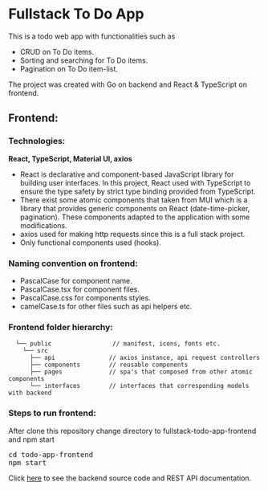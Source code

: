 # Fullstack To Do App

This is a todo web app with functionalities such as
-	CRUD on To Do items.
-	Sorting and searching for To Do items. 
-	Pagination on To Do item-list.

The project was created with Go on backend and React & TypeScript on frontend.

## Frontend:

### Technologies: 
**React, TypeScript, Material UI, axios**

-	React is declarative and component-based JavaScript library for building user interfaces. In this project, React used with TypeScript to ensure the type safety by strict type binding provided from TypeScript.
-	There exist some atomic components that taken from MUI which is a library that provides generic components on React (date-time-picker, pagination). These components adapted to the application with some modifications.
-	axios used for making http requests since this is a full stack project.
-	Only functional components used (hooks).
  
### Naming convention on frontend:

-	PascalCase for component name.
-	PascalCase.tsx for component files.
-	PascalCase.css for components styles.
-	camelCase.ts for other files such as api helpers etc.

### Frontend folder hierarchy:
      └── public                 // manifest, icons, fonts etc.
        └── src
          ├── api               // axios instance, api request controllers
          ├── components        // reusable components
          ├── pages             // spa's that composed from other atomic components
          └── interfaces        // interfaces that corresponding models with backend
      
### Steps to run frontend:

After clone this repository change directory to fullstack-todo-app-frontend and npm start
<pre>
cd todo-app-frontend
npm start
</pre>

Click [here](https://github.com/yelimot/fullstack-todo-app-backend) to see the backend source code and REST API documentation.
